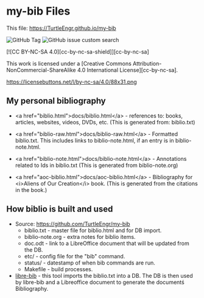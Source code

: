 <!DOCTYPE html>
<html xmlns="http://www.w3.org/1999/xhtml">
<head>
<meta http-equiv="Content-Type" content="text/html;charset=UTF-8"/>
<title>my-bib Files</title>
<link rel="stylesheet"
      href="bib.css" />
</head>
<body>

my-bib Files
============

This file: <https://TurtleEngr.github.io/my-bib>

![GitHub Tag](https://img.shields.io/github/v/tag/TurtleEngr/my-bib)
![GitHub issue custom search](https://img.shields.io/github/issues-search?query=repo%3ATurtleEngr%2Fmy-bib%20is%3Aopen&style=flat&label=issues)

[![CC BY-NC-SA 4.0][cc-by-nc-sa-shield]][cc-by-nc-sa]

This work is licensed under a
[Creative Commons Attribution-NonCommercial-ShareAlike 4.0 International License][cc-by-nc-sa].

https://licensebuttons.net/l/by-nc-sa/4.0/88x31.png

My personal bibliography
------------------------

-   &lt;a href="biblio.html"&gt;docs/biblio.html&lt;/a&gt; - references
    to: books, articles, websites, videos, DVDs, etc. (This is generated
    from: biblio.txt)

-   &lt;a href="biblio-raw.html"&gt;docs/biblio-raw.html&lt;/a&gt; -
    Formatted biblio.txt. This includes links to biblio-note.html, if an
    entry is in biblio-note.html.

-   &lt;a href="biblio-note.html"&gt;docs/biblio-note.html&lt;/a&gt; -
    Annotations related to Ids in biblio.txt (This is generated from
    biblio-note.org)

-   &lt;a href="aoc-biblio.html"&gt;docs/aoc-biblio.html&lt;/a&gt; -
    Bibliography for &lt;i&gt;Aliens of Our Creation&lt;/i&gt; book.
    (This is generated from the citations in the book.)

How biblio is built and used
----------------------------

-   Source: <https://github.com/TurtleEngr/my-bib>
    -   biblio.txt - master file for biblio.html and for DB import.
    -   biblio-note.org - extra notes for biblio items.
    -   doc.odt - link to a LibreOffice document that will be updated
        from the DB.
    -   etc/ - config file for the "bib" command.
    -   status/ - datestamp of when bib commands are run.
    -   Makefile - build processes.
-   [libre-bib](https://github.com/TurtleEngr/libre-bib) - this tool
    imports the biblio.txt into a DB. The DB is then used by libre-bib
    and a Libreoffice document to generate the documentś Bibliography.

